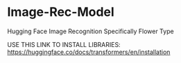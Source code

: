 # Image-Rec-Model
Hugging Face Image Recognition Specifically Flower Type

USE THIS LINK TO INSTALL LIBRARIES: https://huggingface.co/docs/transformers/en/installation
